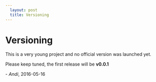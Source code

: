 ```yaml
---
  layout: post
  title: Versioning
---
```


# Versioning

This is a very young project and no official version was launched yet.

Please keep tuned, the first release will be **v0.0.1**

\- *Andi*, 2016-05-16

